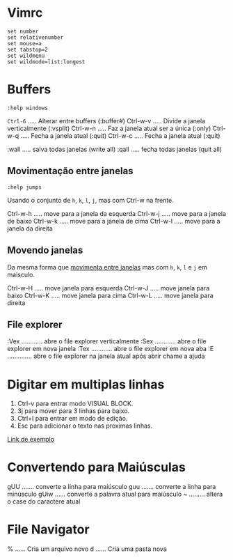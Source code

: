 # Vimrc

```
set number
set relativenumber
set mouse=a
set tabstop=2
set wildmenu
set wildmode=list:longest
```

# Buffers

`:help windows`

`Ctrl-6` ..... Alterar entre buffers (:buffer#)
Ctrl-w-v ..... Divide a janela verticalmente (:vsplit)
Ctrl-w-n ..... Faz a janela atual ser a única (:only)
Ctrl-w-q ..... Fecha a janela atual (:quit)
Ctrl-w-c ..... Fecha a janela atual (:quit)

:wall ..... salva todas janelas (write all)
:qall ..... fecha todas janelas (quit all)

## Movimentação entre janelas

`:help jumps`

Usando o conjunto de `h`, `k`, `l`, `j`, mas com Ctrl-w na frente.

Ctrl-w-h ..... move para a janela da esquerda
Ctrl-w-j ..... move para a janela de baixo
Ctrl-w-k ..... move para a janela de cima
Ctrl-w-l ..... move para a janela da direita

## Movendo janelas

Da mesma forma que [movimenta entre janelas](#movimentacao-entre-janelas) mas com `h`, `k`, `l` e `j` em maisculo.

Ctrl-w-H ..... move janela para esquerda
Ctrl-w-J ..... move janela para baixo
Ctrl-w-K ..... move janela para cima
Ctrl-w-L ..... move janela para direita

## File explorer

:Vex ............ abre o file explorer verticalmente
:Sex ............ abre o file explorer em nova janela
:Tex ............ abre o file explorer em nova aba
:E .............. abre o file explorer na janela atual
após abrir chame a ajuda <F1>

# Digitar em multiplas linhas

1. Ctrl-v para entrar modo VISUAL BLOCK.
2. 3j para mover para 3 linhas para baixo.
3. Ctrl+I para entrar em modo de edição.
4. Esc para adicionar o texto nas proximas linhas.

[Link de exemplo](https://stackoverflow.com/a/9549765)

# Convertendo para Maiúsculas

gUU ....... converte a linha para maiúsculo
guu ....... converte a linha para minúsculo
gUiw ...... converte a palavra atual para maiúsculo
~ ......... altera o case do caractere atual

# File Navigator

% ...... Cria um arquivo novo
d ...... Cria uma pasta nova
